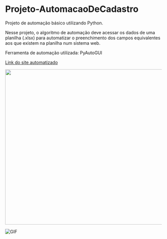 # Projeto-AutomacaoDeCadastro
Projeto de automação básico utilizando Python.

Nesse projeto, o algoritmo de automação deve acessar os dados de uma planilha (.xlsx) para automatizar o preenchimento dos campos equivalentes aos que existem na planilha num sistema web.

Ferramenta de automação utilizada: PyAutoGUI

[Link do site automatizado](https://cadastroprodutos-devaprender.netlify.app/) 

<img src= "https://github.com/Lucas-Lobao/Projeto-AutomacaoDeCadastro/assets/107892354/c99fe17e-aae0-4d63-a304-3ca708952a8b" height="500px" width="600px"/>

![GIF](https://github.com/Lucas-Lobao/Projeto-AutomacaoDeCadastro/assets/107892354/b266274b-08e2-43fd-816d-1e9abc07d0cf)
